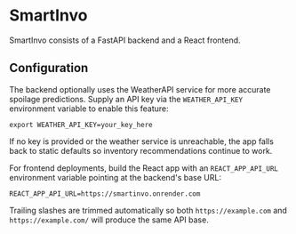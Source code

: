 # SmartInvo

SmartInvo consists of a FastAPI backend and a React frontend.

## Configuration

The backend optionally uses the WeatherAPI service for more accurate
spoilage predictions. Supply an API key via the `WEATHER_API_KEY`
environment variable to enable this feature:

```
export WEATHER_API_KEY=your_key_here
```

If no key is provided or the weather service is unreachable, the app
falls back to static defaults so inventory recommendations continue to
work.

For frontend deployments, build the React app with an `REACT_APP_API_URL`
environment variable pointing at the backend's base URL:

```
REACT_APP_API_URL=https://smartinvo.onrender.com
```

Trailing slashes are trimmed automatically so both `https://example.com`
and `https://example.com/` will produce the same API base.


